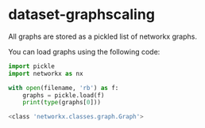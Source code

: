 # dataset-graphscaling

All graphs are stored as a pickled list of networkx graphs.

You can load graphs using the following code:

```python
import pickle
import networkx as nx

with open(filename, 'rb') as f:
    graphs = pickle.load(f)
    print(type(graphs[0]))
```

```bash
<class 'networkx.classes.graph.Graph'>
```
